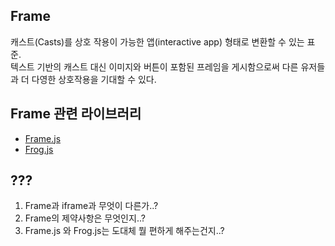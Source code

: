 ## Frame

캐스트(Casts)를 상호 작용이 가능한 앱(interactive app) 형태로 변환할 수 있는 표준.  
텍스트 기반의 캐스트 대신 이미지와 버튼이 포함된 프레임을 게시함으로써 다른 유저들과 더 다영한 상호작용을 기대할 수 있다. 

## Frame 관련 라이브러리

- [Frame.js](https://framesjs.org/)
- [Frog.js](https://frog.fm/getting-started)


## ???
1) Frame과 iframe과 무엇이 다른가..?  
2) Frame의 제약사항은 무엇인지..?  
3) Frame.js 와 Frog.js는 도대체 뭘 편하게 해주는건지..?  

